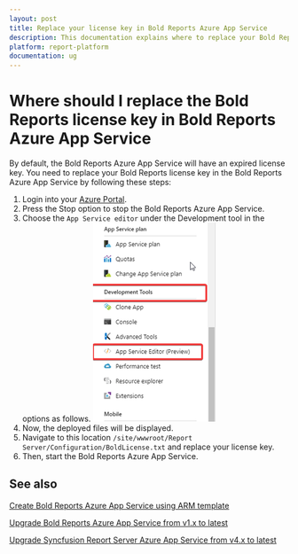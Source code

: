 ```yaml
---
layout: post
title: Replace your license key in Bold Reports Azure App Service
description: This documentation explains where to replace your Bold Reports license key in Bold Reports Azure App Service
platform: report-platform
documentation: ug
---
```


# Where should I replace the Bold Reports license key in Bold Reports Azure App Service

By default, the Bold Reports Azure App Service will have an expired license key. You need to replace your Bold Reports license key in the Bold Reports Azure App Service by following these steps:

1. Login into your [Azure Portal](https://portal.azure.com/).
2. Press the Stop option to stop the Bold Reports Azure App Service.
3. Choose the `App Service editor` under the Development tool in the options as follows.
   ![App Service Editor](/static/assets/on-premise/images/faq/app-service-editor.png)
4. Now, the deployed files will be displayed.
5. Navigate to this location `/site/wwwroot/Report Server/Configuration/BoldLicense.txt` and replace your license key.
6. Then, start the Bold Reports Azure App Service.

## See also

[Create Bold Reports Azure App Service using ARM template](./../../create-app-service/)

[Upgrade Bold Reports Azure App Service from v1.x to latest](./../../upgrade/azure/upgrade-v1.x/)

[Upgrade Syncfusion Report Server Azure App Service from v4.x to latest](./../../upgrade/azure/upgrade-v1.x/)